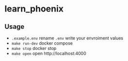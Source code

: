 # learn_phoenix

## Usage

- `.example.env` rename `.env` write your envroiment values
- `make run-dev` docker compose
- `make stop` docker stop
- `make open` open http://localhost:4000